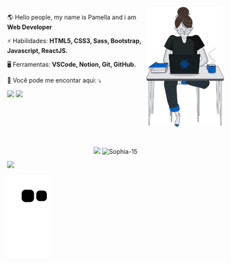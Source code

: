 <img src="https://github.com/Sophia-15/Sophia-15/blob/main/images/eu.svg" width="180px" align="right" alt="Me coding">
 
<p align="left"> 
   🌎 Hello people, my name is Pamella and i am <strong>Web Developer</strong>
</p>

<p align="left">
 ⚡ Habilidades: <strong>HTML5, CSS3, Sass, Bootstrap, Javascript, ReactJS. </strong> 
</p> 

<p align="left">
 🖥️ Ferramentas: <strong>VSCode, Notion, Git, GitHub. </strong> 
</p> 
 
<p align="left">
 📧 Você pode me encontar aqui: ⤵️
</p>

<p align="left">
  <a href="https://mail.google.com/mail/u/?authuser=pamellafernandes118@gmail.com" alt="Gmail">
  <img src="https://img.shields.io/badge/-Gmail-1C1C1C?style=for-the-badge&logo=Gmail&logoColor=0061C3" /></a>

  <a href="https://www.linkedin.com/in/pamella-fernandes-b83392196/" alt="Linkedin">
  <img src="https://img.shields.io/badge/-Linkedin-1C1C1C?style=for-the-badge&logo=Linkedin&logoColor=0061C3&link=https://www.linkedin.com/in/sophiagp" /></a>

</p>

<br />
<br />
<br /> 
<br /> 
<br />



<p align="center" >
  <img height="165em" src="https://github-readme-stats.vercel.app/api?username=pamellafernandes&show_icons=true&theme=0061C3&bg_color=181818&text_color=fff"  />
  
  <img height="165em" src="https://github-readme-stats.vercel.app/api/top-langs?username=pamellafernandes&show_icons=true&theme=0061C3&bg_color=181818&text_color=fff&layout=compact" alt="Sophia-15" />
</p>


<img src="https://user-images.githubusercontent.com/70382532/138322189-2db8df52-9dcb-40a0-88a8-c365466bd33d.gif"/>
  
 ![Snake animation](https://github.com/pamellafernandes/pamellafernandes/blob/output/github-contribution-grid-snake.svg)
  



